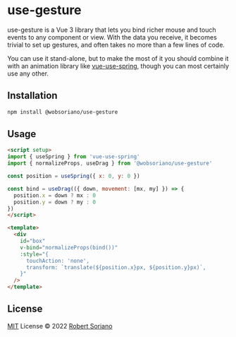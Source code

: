 # use-gesture

use-gesture is a Vue 3 library that lets you bind richer mouse and touch events to any component or view. With the data you receive, it becomes trivial to set up gestures, and often takes no more than a few lines of code.

You can use it stand-alone, but to make the most of it you should combine it with an animation library like [vue-use-spring](https://github.com/posva/vue-use-spring), though you can most certainly use any other.

## Installation

```bash
npm install @wobsoriano/use-gesture
```

## Usage

```html
<script setup>
import { useSpring } from 'vue-use-spring'
import { normalizeProps, useDrag } from '@wobsoriano/use-gesture'

const position = useSpring({ x: 0, y: 0 })

const bind = useDrag(({ down, movement: [mx, my] }) => {
  position.x = down ? mx : 0
  position.y = down ? my : 0
})
</script>

<template>
  <div
    id="box"
    v-bind="normalizeProps(bind())"
    :style="{
      touchAction: 'none',
      transform: `translate(${position.x}px, ${position.y}px)`,
    }"
  />
</template>
```

## License

[MIT](./LICENSE) License © 2022 [Robert Soriano](https://github.com/wobsoriano)
